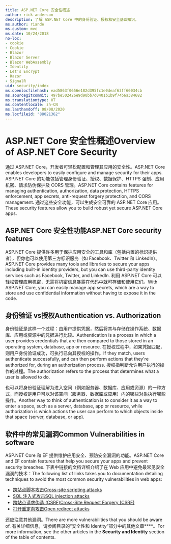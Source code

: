 ```yaml
---
title: ASP.NET Core 安全性概述
author: rick-anderson
description: 了解 ASP.NET Core 中的身份验证、授权和安全基础知识。
ms.author: riande
ms.custom: mvc
ms.date: 10/24/2018
no-loc:
- cookie
- Cookie
- Blazor
- Blazor Server
- Blazor WebAssembly
- Identity
- Let's Encrypt
- Razor
- SignalR
uid: security/index
ms.openlocfilehash: ead5863f0656e182d395fc1e0deaf63ff66034cb
ms.sourcegitcommit: 497be502426e9d90bb7d0401b1b9f74b6a384682
ms.translationtype: HT
ms.contentlocale: zh-CN
ms.lasthandoff: 08/08/2020
ms.locfileid: "88021362"
---
```

# <a name="overview-of-aspnet-core-security"></a><span data-ttu-id="958b7-103">ASP.NET Core 安全性概述</span><span class="sxs-lookup"><span data-stu-id="958b7-103">Overview of ASP.NET Core Security</span></span>

<span data-ttu-id="958b7-104">通过 ASP.NET Core，开发者可轻松配置和管理其应用的安全性。</span><span class="sxs-lookup"><span data-stu-id="958b7-104">ASP.NET Core enables developers to easily configure and manage security for their apps.</span></span> <span data-ttu-id="958b7-105">ASP.NET Core 的功能包括管理身份验证、授权、数据保护、HTTPS 强制、应用机密、请求防伪保护及 CORS 管理。</span><span class="sxs-lookup"><span data-stu-id="958b7-105">ASP.NET Core contains features for managing authentication, authorization, data protection, HTTPS enforcement, app secrets, anti-request forgery protection, and CORS management.</span></span> <span data-ttu-id="958b7-106">通过这些安全功能，可以生成安全可靠的 ASP.NET Core 应用。</span><span class="sxs-lookup"><span data-stu-id="958b7-106">These security features allow you to build robust yet secure ASP.NET Core apps.</span></span>

## <a name="aspnet-core-security-features"></a><span data-ttu-id="958b7-107">ASP.NET Core 安全性功能</span><span class="sxs-lookup"><span data-stu-id="958b7-107">ASP.NET Core security features</span></span>

<span data-ttu-id="958b7-108">ASP.NET Core 提供许多用于保护应用安全的工具和库（包括内置的标识提供者），但你也可以使用第三方标识服务（如 Facebook、Twitter 和 LinkedIn）。</span><span class="sxs-lookup"><span data-stu-id="958b7-108">ASP.NET Core provides many tools and libraries to secure your apps including built-in identity providers, but you can use third-party identity services such as Facebook, Twitter, and LinkedIn.</span></span> <span data-ttu-id="958b7-109">利用 ASP.NET Core 可以轻松管理应用机密，无需将机密信息暴露在代码中就可存储和使用它们。</span><span class="sxs-lookup"><span data-stu-id="958b7-109">With ASP.NET Core, you can easily manage app secrets, which are a way to store and use confidential information without having to expose it in the code.</span></span>

## <a name="authentication-vs-authorization"></a><span data-ttu-id="958b7-110">身份验证 vs授权</span><span class="sxs-lookup"><span data-stu-id="958b7-110">Authentication vs. Authorization</span></span>

<span data-ttu-id="958b7-111">身份验证是这样一个过程：由用户提供凭据，然后将其与存储在操作系统、数据库、应用或资源中的凭据进行比较。</span><span class="sxs-lookup"><span data-stu-id="958b7-111">Authentication is a process in which a user provides credentials that are then compared to those stored in an operating system, database, app or resource.</span></span> <span data-ttu-id="958b7-112">在授权过程中，如果凭据匹配，则用户身份验证成功，可执行已向其授权的操作。</span><span class="sxs-lookup"><span data-stu-id="958b7-112">If they match, users authenticate successfully, and can then perform actions that they're authorized for, during an authorization process.</span></span> <span data-ttu-id="958b7-113">授权指判断允许用户执行的操作的过程。</span><span class="sxs-lookup"><span data-stu-id="958b7-113">The authorization refers to the process that determines what a user is allowed to do.</span></span>

<span data-ttu-id="958b7-114">也可以将身份验证理解为进入空间（例如服务器、数据库、应用或资源）的一种方式，而授权是用户可以对该空间（服务器、数据库或应用）内的哪些对象执行哪些操作。</span><span class="sxs-lookup"><span data-stu-id="958b7-114">Another way to think of authentication is to consider it as a way to enter a space, such as a server, database, app or resource, while authorization is which actions the user can perform to which objects inside that space (server, database, or app).</span></span>

## <a name="common-vulnerabilities-in-software"></a><span data-ttu-id="958b7-115">软件中的常见漏洞</span><span class="sxs-lookup"><span data-stu-id="958b7-115">Common Vulnerabilities in software</span></span>

<span data-ttu-id="958b7-116">ASP.NET Core 和 EF 提供维护应用安全、预防安全漏洞的功能。</span><span class="sxs-lookup"><span data-stu-id="958b7-116">ASP.NET Core and EF contain features that help you secure your apps and prevent security breaches.</span></span> <span data-ttu-id="958b7-117">下表中链接的文档详细介绍了在 Web 应用中避免最常见安全漏洞的技术：</span><span class="sxs-lookup"><span data-stu-id="958b7-117">The following list of links takes you to documentation detailing techniques to avoid the most common security vulnerabilities in web apps:</span></span>

* [<span data-ttu-id="958b7-118">跨站点脚本攻击</span><span class="sxs-lookup"><span data-stu-id="958b7-118">Cross-site scripting attacks</span></span>](xref:security/cross-site-scripting)
* [<span data-ttu-id="958b7-119">SQL 注入式攻击</span><span class="sxs-lookup"><span data-stu-id="958b7-119">SQL injection attacks</span></span>](/ef/core/querying/raw-sql)
* [<span data-ttu-id="958b7-120">跨站点请求伪造 (CSRF)</span><span class="sxs-lookup"><span data-stu-id="958b7-120">Cross-Site Request Forgery (CSRF)</span></span>](xref:security/anti-request-forgery)
* [<span data-ttu-id="958b7-121">打开重定向攻击</span><span class="sxs-lookup"><span data-stu-id="958b7-121">Open redirect attacks</span></span>](xref:security/preventing-open-redirects)

<span data-ttu-id="958b7-122">还应注意其他漏洞。</span><span class="sxs-lookup"><span data-stu-id="958b7-122">There are more vulnerabilities that you should be aware of.</span></span> <span data-ttu-id="958b7-123">有关详细信息，请参阅目录的“安全性和 Identity”部分中的其他文章\*\*\*\*。</span><span class="sxs-lookup"><span data-stu-id="958b7-123">For more information, see the other articles in the **Security and Identity** section of the table of contents.</span></span>
